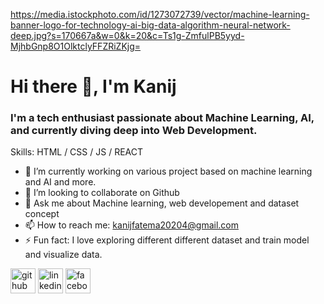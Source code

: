 
https://media.istockphoto.com/id/1273072739/vector/machine-learning-banner-logo-for-technology-ai-big-data-algorithm-neural-network-deep.jpg?s=170667a&w=0&k=20&c=Ts1g-ZmfulPB5yyd-MjhbGnp8O1OlktclyFFZRiZKjg=
# Hi there 👋, I'm Kanij
### I'm a tech enthusiast passionate about Machine Learning, AI, and currently diving deep into Web Development.





Skills: HTML / CSS / JS / REACT

- 🔭 I’m currently working on various project based on machine learning and AI and more. 
- 👯 I’m looking to collaborate on Github 
- 💬 Ask me about Machine learning, web developement and dataset concept 
- 📫 How to reach me: kanijfatema20204@gmail.com 
- ⚡ Fun fact: I love exploring different different dataset and train model and visualize data. 


[<img src='https://cdn.jsdelivr.net/npm/simple-icons@3.0.1/icons/github.svg' alt='github' height='40'>](https://github.com/https://github.com/Kanij-Fatema174)  [<img src='https://cdn.jsdelivr.net/npm/simple-icons@3.0.1/icons/linkedin.svg' alt='linkedin' height='40'>](https://www.linkedin.com/in/https://www.linkedin.com/feed//)  [<img src='https://cdn.jsdelivr.net/npm/simple-icons@3.0.1/icons/facebook.svg' alt='facebook' height='40'>](https://www.facebook.com/https://www.facebook.com/)  

